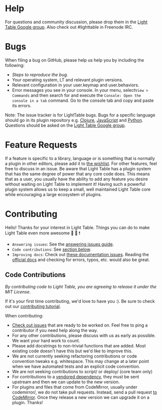 # Help

For questions and community discussion, please drop them in the [Light Table Google group](https://groups.google.com/forum/#!forum/light-table-discussion). Also check out #lighttable in Freenode IRC.

# Bugs

When filing a bug on GitHub, please help us help you by including the following:

* *Steps to reproduce the bug.*
* Your operating system, LT and relevant plugin versions.
* Relevant configuration in your user.keymap and user.behaviors.
* Error messages you see in your console. In your menu, select`View > Commands` and then search for and execute the `Console: Open the console in a tab` command. Go to the console tab and copy and paste its errors.

Note: The issue tracker is for LightTable bugs. Bugs for a specific language should go in its plugin repository e.g. [Clojure](https://github.com/LightTable/Clojure/issues), [JavaScript](https://github.com/LightTable/JavaScript/issues) and [Python](https://github.com/LightTable/Python/issues). Questions should be asked on the [Light Table Google group](https://groups.google.com/forum/#!forum/light-table-discussion).

# Feature Requests

If a feature is specific to a library, language or is something that is normally a plugin in other editors, please add it to [the wishlist](https://github.com/LightTable/LightTable/wiki/Feature-wishlist).
For other features, feel free to discuss in an issue. Be aware that Light Table has a plugin system that has the same degree of power that any core code does. This means that as a user, you usually have the ability to add any feature you desire without waiting on Light Table to implement it! Having such a powerful plugin system allows us to keep a small, well maintained Light Table core while encouraging a large ecosystem of plugins.

# Contributing

Hello! Thanks for your interest in Light Table. Things you can do to make Light Table even more awesome :sunrise: :koala: :exclamation:

* `Answering issues`: See the [answering issues guide](https://github.com/LightTable/LightTable/wiki/For-Contributors#answering-issues).
* `Code contributions`: See [section below](#code-contributions).
* `Improving docs`: Check out [these documentation issues](https://github.com/LightTable/docs.lighttable.com/issues). Reading the [official docs](http://docs.lighttable.com/) and checking for errors, typos, etc. would also be great.

## Code Contributions
_By contributing code to Light Table, you are agreeing to release it under the MIT License._

If it's your first time contributing, we'd love to have you :). Be sure to check out our [contributing tutorial](https://github.com/LightTable/LightTable/wiki/First-Contribution).

When contributing:

* [Check out issues](https://github.com/LightTable/LightTable/issues?q=is%3Aopen+is%3Aissue+label%3Abeginner) that are ready to be worked on. Feel free to ping a contributor if you need help along the way.
* For any other contributions, please discuss with us as early as possible. We want your hard work to count.
* Please add docstrings to non-trivial functions that are added. Most existing code doesn't have this but we'd like to improve this.
* We are not currently seeking refactoring contributions or code convention tweaks e.g. whitespace. This may change at a later point when we have automated tests and an explicit code convention.
* We are not seeking contributions to script/ or deploy/ (core team only)
* For contributions to a [vendored dependency](doc/for-committers.md#node-packages), they must be sent upstream and then we can update to the new version.
* For plugins and files that come from CodeMirror, usually under codemirror/, we do not take pull requests.
  Instead, send a pull request [to CodeMirror](https://github.com/codemirror/CodeMirror). Once they release a new version we can
  upgrade it on a plugin. Thanks!
